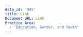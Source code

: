 ```yaml
---
data_id: '445'
title: Link
Document URL: Link
Practice Area:
  - 'Education, Gender, and Youth'
---
```


